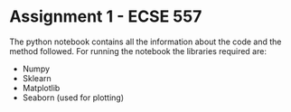 # Assignment 1 - ECSE 557
The python notebook contains all the information about the code and the method followed.
For running the notebook the libraries required are:
- Numpy
- Sklearn
- Matplotlib
- Seaborn (used for plotting)